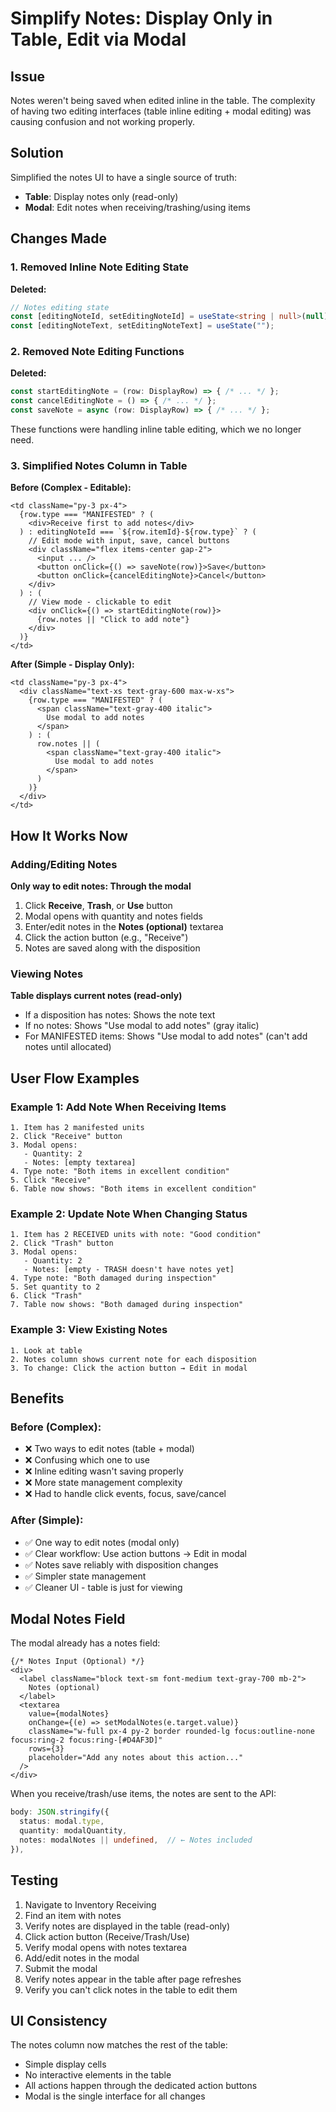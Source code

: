 # Simplify Notes: Display Only in Table, Edit via Modal

## Issue

Notes weren't being saved when edited inline in the table. The complexity of having two editing interfaces (table inline editing + modal editing) was causing confusion and not working properly.

## Solution

Simplified the notes UI to have a single source of truth:
- **Table**: Display notes only (read-only)
- **Modal**: Edit notes when receiving/trashing/using items

## Changes Made

### 1. Removed Inline Note Editing State

**Deleted:**
```typescript
// Notes editing state
const [editingNoteId, setEditingNoteId] = useState<string | null>(null);
const [editingNoteText, setEditingNoteText] = useState("");
```

### 2. Removed Note Editing Functions

**Deleted:**
```typescript
const startEditingNote = (row: DisplayRow) => { /* ... */ };
const cancelEditingNote = () => { /* ... */ };
const saveNote = async (row: DisplayRow) => { /* ... */ };
```

These functions were handling inline table editing, which we no longer need.

### 3. Simplified Notes Column in Table

**Before (Complex - Editable):**
```tsx
<td className="py-3 px-4">
  {row.type === "MANIFESTED" ? (
    <div>Receive first to add notes</div>
  ) : editingNoteId === `${row.itemId}-${row.type}` ? (
    // Edit mode with input, save, cancel buttons
    <div className="flex items-center gap-2">
      <input ... />
      <button onClick={() => saveNote(row)}>Save</button>
      <button onClick={cancelEditingNote}>Cancel</button>
    </div>
  ) : (
    // View mode - clickable to edit
    <div onClick={() => startEditingNote(row)}>
      {row.notes || "Click to add note"}
    </div>
  )}
</td>
```

**After (Simple - Display Only):**
```tsx
<td className="py-3 px-4">
  <div className="text-xs text-gray-600 max-w-xs">
    {row.type === "MANIFESTED" ? (
      <span className="text-gray-400 italic">
        Use modal to add notes
      </span>
    ) : (
      row.notes || (
        <span className="text-gray-400 italic">
          Use modal to add notes
        </span>
      )
    )}
  </div>
</td>
```

## How It Works Now

### Adding/Editing Notes

**Only way to edit notes: Through the modal**

1. Click **Receive**, **Trash**, or **Use** button
2. Modal opens with quantity and notes fields
3. Enter/edit notes in the **Notes (optional)** textarea
4. Click the action button (e.g., "Receive")
5. Notes are saved along with the disposition

### Viewing Notes

**Table displays current notes (read-only)**

- If a disposition has notes: Shows the note text
- If no notes: Shows "Use modal to add notes" (gray italic)
- For MANIFESTED items: Shows "Use modal to add notes" (can't add notes until allocated)

## User Flow Examples

### Example 1: Add Note When Receiving Items
```
1. Item has 2 manifested units
2. Click "Receive" button
3. Modal opens:
   - Quantity: 2
   - Notes: [empty textarea]
4. Type note: "Both items in excellent condition"
5. Click "Receive"
6. Table now shows: "Both items in excellent condition"
```

### Example 2: Update Note When Changing Status
```
1. Item has 2 RECEIVED units with note: "Good condition"
2. Click "Trash" button
3. Modal opens:
   - Quantity: 2
   - Notes: [empty - TRASH doesn't have notes yet]
4. Type note: "Both damaged during inspection"
5. Set quantity to 2
6. Click "Trash"
7. Table now shows: "Both damaged during inspection"
```

### Example 3: View Existing Notes
```
1. Look at table
2. Notes column shows current note for each disposition
3. To change: Click the action button → Edit in modal
```

## Benefits

### Before (Complex):
- ❌ Two ways to edit notes (table + modal)
- ❌ Confusing which one to use
- ❌ Inline editing wasn't saving properly
- ❌ More state management complexity
- ❌ Had to handle click events, focus, save/cancel

### After (Simple):
- ✅ One way to edit notes (modal only)
- ✅ Clear workflow: Use action buttons → Edit in modal
- ✅ Notes save reliably with disposition changes
- ✅ Simpler state management
- ✅ Cleaner UI - table is just for viewing

## Modal Notes Field

The modal already has a notes field:

```tsx
{/* Notes Input (Optional) */}
<div>
  <label className="block text-sm font-medium text-gray-700 mb-2">
    Notes (optional)
  </label>
  <textarea
    value={modalNotes}
    onChange={(e) => setModalNotes(e.target.value)}
    className="w-full px-4 py-2 border rounded-lg focus:outline-none focus:ring-2 focus:ring-[#D4AF3D]"
    rows={3}
    placeholder="Add any notes about this action..."
  />
</div>
```

When you receive/trash/use items, the notes are sent to the API:

```typescript
body: JSON.stringify({
  status: modal.type,
  quantity: modalQuantity,
  notes: modalNotes || undefined,  // ← Notes included
}),
```

## Testing

1. Navigate to Inventory Receiving
2. Find an item with notes
3. Verify notes are displayed in the table (read-only)
4. Click action button (Receive/Trash/Use)
5. Verify modal opens with notes textarea
6. Add/edit notes in the modal
7. Submit the modal
8. Verify notes appear in the table after page refreshes
9. Verify you can't click notes in the table to edit them

## UI Consistency

The notes column now matches the rest of the table:
- Simple display cells
- No interactive elements in the table
- All actions happen through the dedicated action buttons
- Modal is the single interface for all changes



















